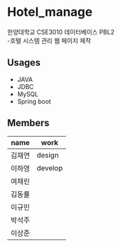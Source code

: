 # Hotel_manage

한양대학교 CSE3010 데이터베이스 PBL2</br>
-호텔 시스템 관리 웹 페이지 제작

## Usages
- JAVA
- JDBC
- MySQL
- Spring boot

## Members
|name|work|
|----|----|
|김재연|design|
|이하영|develop|
|여채린|    |
|김동률|    |
|이규민|    |
|박석주|    |
|이상준|    |
